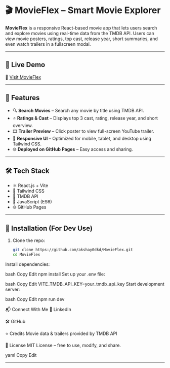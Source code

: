 # 🎬 MovieFlex – Smart Movie Explorer

**MovieFlex** is a responsive React-based movie app that lets users search and explore movies using real-time data from the TMDB API. Users can view movie posters, ratings, top cast, release year, short summaries, and even watch trailers in a fullscreen modal.

---

## 🚀 Live Demo

🔗 [Visit MovieFlex](https://akshay0dkd.github.io/MovieFlex/)

---

## 📌 Features

- 🔍 **Search Movies** – Search any movie by title using TMDB API.
- ⭐ **Ratings & Cast** – Displays top 3 cast, rating, release year, and short overview.
- 🎞 **Trailer Preview** – Click poster to view full-screen YouTube trailer.
- 📱 **Responsive UI** – Optimized for mobile, tablet, and desktop using Tailwind CSS.
- 🌐 **Deployed on GitHub Pages** – Easy access and sharing.

---

## 🛠 Tech Stack

- ⚛️ React.js + Vite
- 🎨 Tailwind CSS
- 🎥 TMDB API
- 🧠 JavaScript (ES6)
- 🌐 GitHub Pages

---

## 🧰 Installation (For Dev Use)

1. Clone the repo:
   ```bash
   git clone https://github.com/akshay0dkd/MovieFlex.git
   cd MovieFlex
Install dependencies:

bash
Copy
Edit
npm install
Set up your .env file:

bash
Copy
Edit
VITE_TMDB_API_KEY=your_tmdb_api_key
Start development server:

bash
Copy
Edit
npm run dev

📬 Connect With Me
🔗 LinkedIn

🛠 GitHub

⭐ Credits
Movie data & trailers provided by TMDB API

📄 License
MIT License – free to use, modify, and share.

yaml
Copy
Edit

---
 
